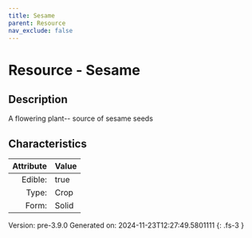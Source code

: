 ```yaml
---
title: Sesame
parent: Resource
nav_exclude: false
---
```

# Resource - Sesame

## Description
A flowering plant--&#10;&#9;&#9;source of sesame seeds

## Characteristics

| Attribute      | Value |
|--------:|:------|
|Edible:|true|
|Type:|Crop|
|Form:|Solid|
 



    

Version: pre-3.9.0 Generated on: 2024-11-23T12:27:49.5801111
{: .fs-3 }
